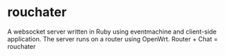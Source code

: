 # rouchater #
A websocket server written in Ruby using eventmachine and client-side application. The server runs on a router using OpenWrt. Router + Chat = rouchater
